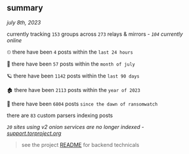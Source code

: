 
## summary
_july 8th, 2023_

currently tracking `153` groups across `273` relays & mirrors - _`104` currently online_

⏲ there have been `4` posts within the `last 24 hours`

🦈 there have been `57` posts within the `month of july`

🪐 there have been `1142` posts within the `last 90 days`

🏚 there have been `2113` posts within the `year of 2023`

🦕 there have been `6804` posts `since the dawn of ransomwatch`

there are `83` custom parsers indexing posts

_`20` sites using v2 onion services are no longer indexed - [support.torproject.org](https://support.torproject.org/onionservices/v2-deprecation/)_

> see the project [README](https://github.com/joshhighet/ransomwatch#ransomwatch--) for backend technicals
